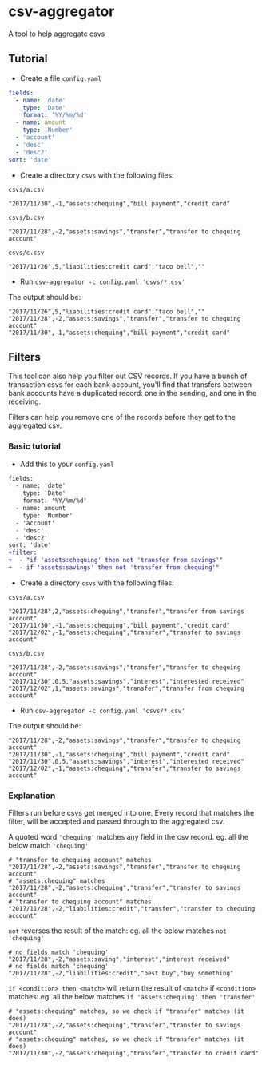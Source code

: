 # csv-aggregator
A tool to help aggregate csvs

## Tutorial
- Create a file `config.yaml`
```yaml
fields:
  - name: 'date'
    type: 'Date'
    format: '%Y/%m/%d'
  - name: amount
    type: 'Number'
  - 'account'
  - 'desc'
  - 'desc2'
sort: 'date'
```
- Create a directory `csvs` with the following files:

`csvs/a.csv`
```csv
"2017/11/30",-1,"assets:chequing","bill payment","credit card"
```
`csvs/b.csv`
```csv
"2017/11/28",-2,"assets:savings","transfer","transfer to chequing account"
```
`csvs/c.csv`
```csv
"2017/11/26",5,"liabilities:credit card","taco bell",""
```
- Run `csv-aggregator -c config.yaml 'csvs/*.csv'`

The output should be:
```csv
"2017/11/26",5,"liabilities:credit card","taco bell",""
"2017/11/28",-2,"assets:savings","transfer","transfer to chequing account"
"2017/11/30",-1,"assets:chequing","bill payment","credit card"
```

## Filters
This tool can also help you filter out CSV records. If you have a bunch of
transaction csvs for each bank account, you'll find that transfers between bank
accounts have a duplicated record: one in the sending, and one in the receiving.

Filters can help you remove one of the records before they get to the aggregated
csv.

### Basic tutorial
- Add this to your `config.yaml`
```diff
fields:
  - name: 'date'
    type: 'Date'
    format: '%Y/%m/%d'
  - name: amount
    type: 'Number'
  - 'account'
  - 'desc'
  - 'desc2'
sort: 'date'
+filter:
+  - "if 'assets:chequing' then not 'transfer from savings'"
+  - if 'assets:savings' then not 'transfer from chequing'"
```
- Create a directory `csvs` with the following files:

`csvs/a.csv`
```csv
"2017/11/28",2,"assets:chequing","transfer","transfer from savings account"
"2017/11/30",-1,"assets:chequing","bill payment","credit card"
"2017/12/02",-1,"assets:chequing","transfer","transfer to savings account"
```
`csvs/b.csv`
```csv
"2017/11/28",-2,"assets:savings","transfer","transfer to chequing account"
"2017/11/30",0.5,"assets:savings","interest","interested received"
"2017/12/02",1,"assets:savings","transfer","transfer from chequing account"
```
- Run `csv-aggregator -c config.yaml 'csvs/*.csv'`

The output should be:
```
"2017/11/28",-2,"assets:savings","transfer","transfer to chequing account"
"2017/11/30",-1,"assets:chequing","bill payment","credit card"
"2017/11/30",0.5,"assets:savings","interest","interested received"
"2017/12/02",-1,"assets:chequing","transfer","transfer to savings account"
```

### Explanation
Filters run before csvs get merged into one. Every record that matches the filter,
will be accepted and passed through to the aggregated csv.

A quoted word `'chequing'` matches any field in the csv record.
eg. all the below match `'chequing'`
```csv
# "transfer to chequing account" matches
"2017/11/28",-2,"assets:savings","transfer","transfer to chequing account"
# "assets:chequing" matches
"2017/11/28",-2,"assets:chequing","transfer","transfer to savings account"
# "transfer to chequing account" matches
"2017/11/28",-2,"liabilities:credit","transfer","transfer to chequing account"
```

`not` reverses the result of the match:
eg. all the below matches `not 'chequing'`
```csv
# no fields match 'chequing'
"2017/11/28",-2,"assets:saving","interest","interest received"
# no fields match 'chequing'
"2017/11/28",-2,"liabilities:credit","best buy","buy something"
```

`if <condition> then <match>` will return the result of `<match>` if `<condition>`
matches:
eg. all the below matches `if 'assets:chequing' then 'transfer'`
```csv
# "assets:chequing" matches, so we check if "transfer" matches (it does)
"2017/11/28",-2,"assets:chequing","transfer","transfer to savings account"
# "assets:chequing" matches, so we check if "transfer" matches (it does)
"2017/11/30",-2,"assets:chequing","transfer","transfer to credit card"
```
